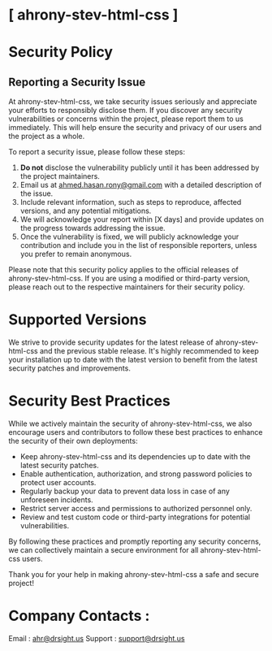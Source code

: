 # [ ahrony-stev-html-css ]

# Security Policy

## Reporting a Security Issue

At ahrony-stev-html-css, we take security issues seriously and appreciate your efforts to responsibly disclose them. If you discover any security vulnerabilities or concerns within the project, please report them to us immediately. This will help ensure the security and privacy of our users and the project as a whole.

To report a security issue, please follow these steps:

1. **Do not** disclose the vulnerability publicly until it has been addressed by the project maintainers.
2. Email us at [ahmed.hasan.rony@gmail.com](mailto:ahmed.hasan.rony@gmail.com) with a detailed description of the issue.
3. Include relevant information, such as steps to reproduce, affected versions, and any potential mitigations.
4. We will acknowledge your report within [X days] and provide updates on the progress towards addressing the issue.
5. Once the vulnerability is fixed, we will publicly acknowledge your contribution and include you in the list of responsible reporters, unless you prefer to remain anonymous.

Please note that this security policy applies to the official releases of ahrony-stev-html-css. If you are using a modified or third-party version, please reach out to the respective maintainers for their security policy.

# Supported Versions

We strive to provide security updates for the latest release of ahrony-stev-html-css and the previous stable release. It's highly recommended to keep your installation up to date with the latest version to benefit from the latest security patches and improvements.

# Security Best Practices

While we actively maintain the security of ahrony-stev-html-css, we also encourage users and contributors to follow these best practices to enhance the security of their own deployments:

- Keep ahrony-stev-html-css and its dependencies up to date with the latest security patches.
- Enable authentication, authorization, and strong password policies to protect user accounts.
- Regularly backup your data to prevent data loss in case of any unforeseen incidents.
- Restrict server access and permissions to authorized personnel only.
- Review and test custom code or third-party integrations for potential vulnerabilities.

By following these practices and promptly reporting any security concerns, we can collectively maintain a secure environment for all ahrony-stev-html-css users.

Thank you for your help in making ahrony-stev-html-css a safe and secure project!

# Company Contacts : 
Email : [ahr@drsight.us](mailto:ahr@drsight.us)
Support : [support@drsight.us](mailto:support@drsight.us)


